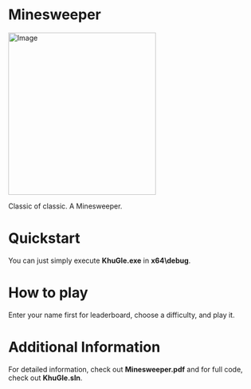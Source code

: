 # Minesweeper
<img width="296" height="325" alt="Image" src="https://github.com/user-attachments/assets/e9663d69-ce79-4aee-ad3b-921888984bdf" />

Classic of classic. A Minesweeper.

# Quickstart
You can just simply execute **KhuGle.exe** in **x64\debug**.

# How to play
Enter your name first for leaderboard, choose a difficulty, and play it.

# Additional Information
For detailed information, check out **Minesweeper.pdf** and for full code, check out **KhuGle.sln**.
